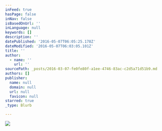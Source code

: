 ```yaml
---
inFeed: true
hasPage: false
inNav: false
isBasedOnUrl: ''
inLanguage: null
keywords: []
description: ''
datePublished: '2016-05-07T06:05:25.178Z'
dateModified: '2016-05-07T06:03:05.101Z'
title: ''
author:
  - name: ''
    url: ''
sourcePath: _posts/2016-03-07-fe0fe80f-a1ee-4746-83ac-c2d5a71d51b9.md
authors: []
publisher:
  name: null
  domain: null
  url: null
  favicon: null
starred: true
_type: Blurb

---
```

![](https://s3-us-west-2.amazonaws.com/the-grid-img/p/2e010aede3873c35089f69f1011a5d07bde96821.png)